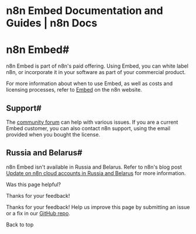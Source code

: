 # n8n Embed Documentation and Guides | n8n Docs

[ ](https://github.com/n8n-io/n8n-docs/edit/main/docs/embed/index.md "Edit this page")

# n8n Embed#

n8n Embed is part of n8n's paid offering. Using Embed, you can white label n8n, or incorporate it in your software as part of your commercial product.

For more information about when to use Embed, as well as costs and licensing processes, refer to [Embed](https://n8n.io/embed/) on the n8n website.

## Support#

The [community forum](https://community.n8n.io/) can help with various issues. If you are a current Embed customer, you can also contact n8n support, using the email provided when you bought the license.

## Russia and Belarus#

n8n Embed isn't available in Russia and Belarus. Refer to n8n's blog post [Update on n8n cloud accounts in Russia and Belarus](https://blog.n8n.io/update-on-n8n-cloud-accounts-in-russia-and-belarus/) for more information.

Was this page helpful? 

Thanks for your feedback! 

Thanks for your feedback! Help us improve this page by submitting an issue or a fix in our [GitHub repo](https://github.com/n8n-io/n8n-docs). 

Back to top